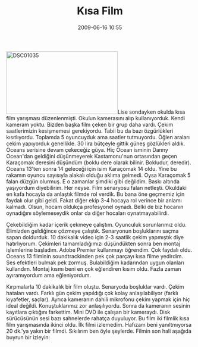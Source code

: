 ﻿---
layout: post
title: K&#305;sa Film
date: 2009-06-16 10:55
comments: true
categories: []
---
<img class="alignleft size-medium wp-image-846" title="DSC01035" src="http://onurbaykal.com.tr/wp-content/uploads/2009/06/DSC01035-300x168.jpg" alt="DSC01035" width="300" height="168" />Lise sondayken okulda kısa film yarışması düzenlenmişti. Okulun kamerasını alıp kullanıyorduk. Kendi kameram yoktu. Bizden başka film çeken bir grup daha vardı. Çekim saatlerimizin kesişmemesi gerekiyordu. Tabii bu da bazı özgürlükleri kısıtlıyordu. Toplamda 5 oyuncuyduk ama saatler tutmuyordu. Öğlen araları çekim yapıyorduk genellikle. 30 lira bütçeyle gittik güneş gözlükleri aldık. Oceans serisine devam çekeceğiz güya. Hiç Ocean isminin Danny Ocean'dan geldiğini düşünmeyerek Kastamonu'nun ortasından geçen Karaçomak deresini düşündüm (boklu dere olarak bilinir. Bokludur, deredir). Oceans 13'ten sonra 14 geleceği için isim Karaçomak 14 oldu. Yine bu rakamın oyuncu sayısıyla alakalı olduğu aklıma gelmedi. Oysa Karaçomak 5 falan düzgün olurmuş. E o zamanlar şimdiki gibi değildim. Baskı altında yaşıyordum diyebilirim. Her neyse. Film senaryosu falan netleşti. Okuldaki en kafa hocayla da anlaştık filmde rol verdik. Bu bana öne geçmemiz için faydalı olur gibi geldi. Fakat diğer ekip 3-4 hocaya rol verince bir anlamı kalmadı. Olsun, hocam oldukça profesyonel oynadı. Belki de biz hocanın oynadığını söylemeseydik onlar da diğer hocaları oynatmayabilirdi.

Çekebildiğim kadar içerik çekmeye çalıştım. Oyunculuk sorunlarımız oldu. Elimizden geldiğince çözmeye çalıştık. Senaryonun boşluklarını saçma sapan doldurduk. 10 dakikalık video için 2-3 saatlik çekim yapmıştık diye hatırlıyorum. Çekimleri tamamladığımızı düşündükten sonra ben montaj işlemlerine başladım. Adobe Premier kullanmayı öğrendim. Çok faydalı oldu. Oceans 13 filminin soundtrackinden pek çok parçayı kısa filme yedirdim. Ses efektleri bulmak pek zormuş. Bulabildiğim kadarından uygun olanları kullandım. Montaj kısmı beni en çok eğlendiren kısım oldu. Fazla zaman ayıramıyordum ama eğleniyordum.

Kırpmalarla 10 dakikalık bir film oluştu. Senaryoda boşluklar vardı. Çekim hataları vardı. Farklı gün çekim yapıldığı çok kolay anlaşılabiliyor (farklı kıyafetler, saçlar). Ayrıca kameranın dahili mikrofonu çekim yapmak için hiç ideal değildi. Konuştuklarımız zor anlaşılıyordu. Sonra da kameranın sesinin kayıtlara çıktığını farkettim. Mini DVD ile çalışan bir kameraydı. Disk sürücüsünün sesi bazı sahnelerde rahatça duyuluyor. Bu film iki filmlik kısa film yarışmasında ikinci oldu. İlk filmi izlemedim. Hafızam beni yanıltmıyorsa 20 dk.'ya yakın bir filmdi. Sıkılırım ben öyle şeylerde. Filmin son hali aşağıda buyrun bir izleyin:

<object classid="clsid:d27cdb6e-ae6d-11cf-96b8-444553540000" width="400" height="267" codebase="http://download.macromedia.com/pub/shockwave/cabs/flash/swflash.cab#version=6,0,40,0"><param name="allowfullscreen" value="true" /><param name="allowscriptaccess" value="always" /><param name="src" value="http://vimeo.com/moogaloop.swf?clip_id=1268741&amp;server=vimeo.com&amp;show_title=1&amp;show_byline=1&amp;show_portrait=0&amp;color=c9ff23&amp;fullscreen=1" /><embed type="application/x-shockwave-flash" width="400" height="267" src="http://vimeo.com/moogaloop.swf?clip_id=1268741&amp;server=vimeo.com&amp;show_title=1&amp;show_byline=1&amp;show_portrait=0&amp;color=c9ff23&amp;fullscreen=1" allowscriptaccess="always" allowfullscreen="true"></embed></object>
